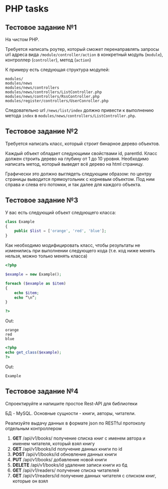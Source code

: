 # PHP tasks

## Тестовое задание №1

На чистом PHP.

Требуется написать роутер, который сможет перенаправлять запросы url адреса 
вида `/module/controller/action` в конкретный модуль (`module`), 
контроллер (`controller`), метод (`action`)

К примеру есть следующая структура модулей:

```
modules/
modules/news
modules/news/controllers
modules/news/controllers/ListController.php
modules/news/controllers/RssController.php
modules/register/controllers/UserConroller.php
```

Следовательно url `/news/list/index` должно привести к выполнению метода `index`
 в `modules/news/controllers/ListController.php`.
 
 ## Тестовое задание №2

Требуется написать класс, который строит бинарное дерево объектов.

Каждый объект обладает следующими свойствами id, parentId. 
Класс должен строить дерево на глубину от 1 до 10 уровня. 
Необходимо написать метод, который выведет всё дерево на html страницу. 

Графически это должно выглядеть следующим образом: 
по центру страницы выводится прямоугольник с корневым объектом. 
Под ним справа и слева его потомки, и так далее для каждого объекта.

## Тестовое задание №3

У вас есть следующий объект следующего класса:

```php
class Example
{
    public $list = ['orange', 'red', 'blue'];
}
```

Как необходимо модифицировать класс, чтобы результаты не изменились при выполнении следующего кода (т.е. код ниже менять нельзя, можно только менять класса)

```php
<?php

$example = new Example();

foreach ($example as $item)
{
    echo $item;
    echo “\n”;
}

?>
```
Out:
```
orange
red
blue
```
```php
<?php 
echo get_class($example);
?>
```
Out:
```
Example
```

## Тестовое задание №4

Спроектируйте и напишите простое Rest-API для библиотеки

БД - MySQL. Основные сущности - книги, авторы, читатели.

Реализуйте выдачу данных в формате json по RESTful протоколу отдельным контроллером

1. **GET** /api/v1/books/ получение списка книг с именем автора и именем читателя, который взял книгу
2. **GET** /api/v1/books/id получение данных книги по id 
3. **POST** /api/v1/books/id обновление данных книги 
4. **PUT** /api/v1/books/ добавление новой книги
5. **DELETE** /api/v1/books/id удаление записи книги из бд
6. **GET** /api/v1/readers/ получение списка читателей
7. **GET** /api/v1/readers/id получение данных читателя с списком книг, которые он взял
